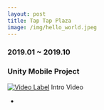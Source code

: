 ```yaml
---
layout: post
title: Tap Tap Plaza
image: /img/hello_world.jpeg
---
```


### 2019.01 ~ 2019.10
### Unity Mobile Project

[![Video Label](http://img.youtube.com/vi/LVwMEJusWXg/0.jpg)](https://www.youtube.com/watch?v=LVwMEJusWXg) Intro Video

* 



